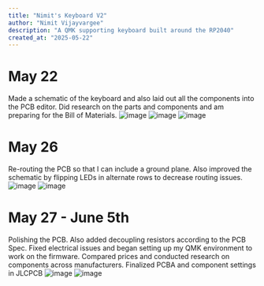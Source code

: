 ```yaml
---
title: "Nimit's Keyboard V2"
author: "Nimit Vijayvargee"
description: "A QMK supporting keyboard built around the RP2040"
created_at: "2025-05-22"
---
```


# May 22

Made a schematic of the keyboard and also laid out all the components into the PCB editor. Did research on the parts and components and am preparing for the Bill of Materials.
![image](https://github.com/user-attachments/assets/2bfc4952-ecf7-43d0-bbd8-a5e2e2b371a8)
![image](https://github.com/user-attachments/assets/c519edf1-19a3-451f-8437-d094cd4ecabb)
![image](https://github.com/user-attachments/assets/02cf0898-5c04-47fe-bf69-45a2c7c3d7f0)


# May 26

Re-routing the PCB so that I can include a ground plane. Also improved the schematic by flipping LEDs in alternate rows to decrease routing issues.
![image](https://github.com/user-attachments/assets/b807c907-4a2c-418e-a2e5-638701fd6a0b)
![image](https://github.com/user-attachments/assets/41aec6c1-79fd-4c7f-9dea-11d88603817b)


# May 27 - June 5th

Polishing the PCB. Also added decoupling resistors according to the PCB Spec. Fixed electrical issues and began setting up my QMK environment to work on the firmware.
Compared prices and conducted research on components across manufacturers. Finalized PCBA and component settings in JLCPCB
![image](https://github.com/user-attachments/assets/9f430366-019c-418c-8241-b8f223c23ae0)
![image](https://github.com/user-attachments/assets/fbf86d83-12aa-47f0-900c-018b943784f9)
